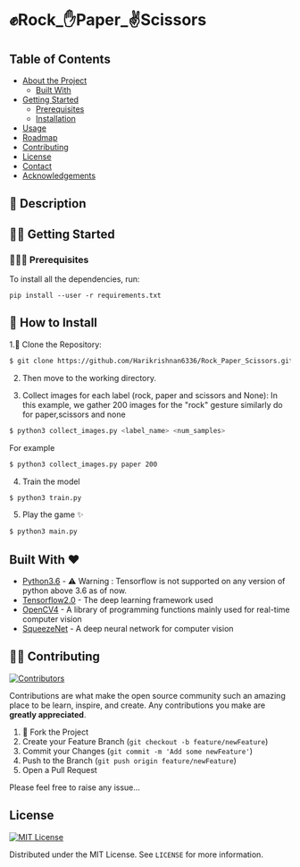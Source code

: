 # ✊Rock_✋Paper_✌Scissors


## Table of Contents

* [About the Project](#about-the-project)
  * [Built With](#built-with)
* [Getting Started](#getting-started)
  * [Prerequisites](#prerequisites)
  * [Installation](#installation)
* [Usage](#usage)
* [Roadmap](#roadmap)
* [Contributing](#contributing)
* [License](#license)
* [Contact](#contact)
* [Acknowledgements](#acknowledgements)

## 📘 Description



## 🏃‍♂️ Getting Started






### 👨🏻‍🏫  Prerequisites

To install all the dependencies, run:

``` pip install --user -r requirements.txt ```


## 🔧 How to Install

1.👯 Clone the Repository:
```sh
$ git clone https://github.com/Harikrishnan6336/Rock_Paper_Scissors.git 
```

2. Then move to the working directory.

3. Collect images for each label (rock, paper and scissors and None):
In this example, we gather 200 images for the "rock" gesture similarly do for paper,scissors and none
```sh
$ python3 collect_images.py <label_name> <num_samples> 
```
For example
```sh
$ python3 collect_images.py paper 200 
```

4. Train the model
```sh
$ python3 train.py 
```

5. Play the game ✨
```sh
$ python3 main.py
```


## Built With ❤️ 

* [Python3.6](https://docs.python.org/3.6/) - ⚠️️ Warning : Tensorflow is not supported on any version of python above 3.6 as of now.
* [Tensorflow2.0](https://www.tensorflow.org/) - The deep learning framework used
* [OpenCV4](https://opencv.org/) - A library of programming functions mainly used for real-time computer vision
* [SqueezeNet](https://github.com/rcmalli/keras-squeezenet) - A deep neural network for computer vision 


## 💁🏻 Contributing
[![Contributors][contributors-shield]][contributors-url]


Contributions are what make the open source community such an amazing place to be learn, inspire, and create. Any contributions you make are **greatly appreciated**.

1. 🍴 Fork the Project
2. Create your Feature Branch (`git checkout -b feature/newFeature`)
3. Commit your Changes (`git commit -m 'Add some newFeature'`)
4. Push to the Branch (`git push origin feature/newFeature`)
5. Open a Pull Request

Please feel free to raise any issue...


## License
[![MIT License][license-shield]][license-url]

Distributed under the MIT License. See `LICENSE` for more information.

[license-shield]: https://img.shields.io/github/license/othneildrew/Best-README-Template.svg?style=flat-square
[license-url]: https://github.com/Harikrishnan6336/Rock_Paper_Scissors/blob/master/LICENSE
[contributors-shield]: https://img.shields.io/github/contributors/othneildrew/Best-README-Template.svg?style=flat-square
[contributors-url]: https://github.com/Harikrishnan6336/Rock_Paper_Scissors/graphs/contributors

